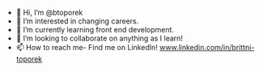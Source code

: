 - 👋 Hi, I’m @btoporek
- 👀 I’m interested in changing careers.
- 🌱 I’m currently learning front end development.
- 💞️ I’m looking to collaborate on anything as I learn!
- 📫 How to reach me- Find me on LinkedIn! www.linkedin.com/in/brittni-toporek


<!---
btoporek/btoporek is a ✨ special ✨ repository because its `README.md` (this file) appears on your GitHub profile.
You can click the Preview link to take a look at your changes.
--->
